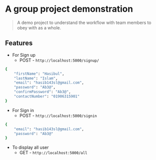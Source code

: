 # A group project demonstration

> A demo project to understand the workflow with team members to obey with as a whole.

## Features

- For Sign up
  - POST - `http://localhost:5000/signup/`

```bash
{
    "firstName": "Hasibul",
    "lastName": "Islam",
    "email": "hasib143sl@gmail.com",
    "password": "Ab3@",
    "confirmPassword": "Ab3@",
    "contactNumber": "01906315901"
}
```

- For Sign in
  - POST - `http://localhost:5000/signin`

```bash
{
    "email": "hasib143sl@gmail.com",
    "password": "Ab3@"
}
```

- To display all user
  - GET - `http://localhost:5000/all`
